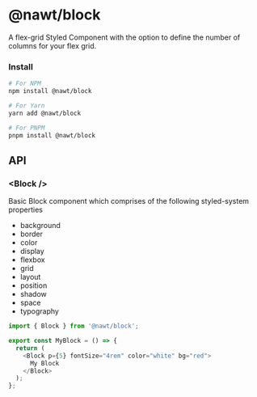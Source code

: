 # @nawt/block

A flex-grid Styled Component with the option to define the number of columns for your flex grid.

### **Install**

```sh
# For NPM
npm install @nawt/block

# For Yarn
yarn add @nawt/block

# For PNPM
pnpm install @nawt/block
```

## **API**

### <**Block** \/>

Basic Block component which comprises of the following styled-system properties

- background
- border
- color
- display
- flexbox
- grid
- layout
- position
- shadow
- space
- typography

```ts
import { Block } from '@nawt/block';

export const MyBlock = () => {
  return (
    <Block p={5} fontSize="4rem" color="white" bg="red">
      My Block
    </Block>
  );
};
```

